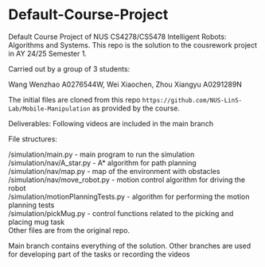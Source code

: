 # Default-Course-Project
Default Course Project of NUS CS4278/CS5478 Intelligent Robots: Algorithms and Systems. This repo is the solution to the cousrework project in AY 24/25 Semester 1.

Carried out by a group of 3 students:

Wang Wenzhao A0276544W, Wei Xiaochen, Zhou Xiangyu A0291289N

The initial files are cloned from this repo `https://github.com/NUS-LinS-Lab/Mobile-Manipulation` as provided by the course.

Deliverables:
Following videos are included in the main branch

File structures:

/simulation/main.py - main program to run the simulation <br />
/simulation/nav/A_star.py - A* algorithm for path planning <br />
/simulation/nav/map.py - map of the environment with obstacles <br /> 
/simulation/nav/move_robot.py - motion control algorithm for driving the robot <br />
/simulation/motionPlanningTests.py - algorithm for performing the motion planning tests <br />
/simulation/pickMug.py - control functions related to the picking and placing mug task <br />
Other files are from the original repo.

Main branch contains everything of the solution. Other branches are used for developing part of the tasks or recording the videos

